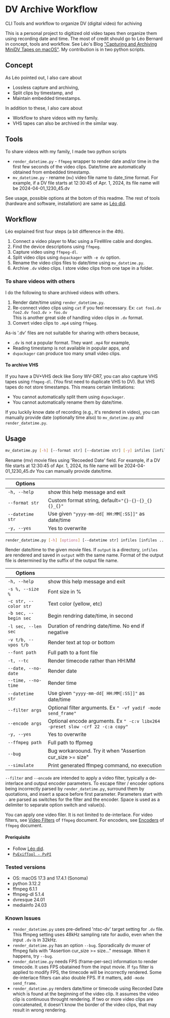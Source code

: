 # DV Archive Workflow

CLI Tools and workflow to organize DV (digital video) for achiving

This is a personal project to digitized old video tapes then organize them using recording date and time.
The most of credit should go to Léo Bernard in concept, tools and workflow.
See Léo's Blog ["Capturing and Archiving MiniDV Tapes on macOS"](https://leolabs.org/blog/capture-minidv-on-macos/).
My contribution is in two python scripts.

## Concept
As Léo pointed out, I also care about
- Lossless capture and archiving,
- Split clips by timestamp, and
- Maintain embedded timestamps.

In addition to these, I also care about
- Workflow to share videos with my family.
- VHS tapes can also be archived in the similar way.

## Tools

To share videos with my family, I made two python scripts
- `render_datetime.py` - `ffmpeg` wrapper to render date and/or time in the first few seconds of the video clips.
Date/time are automatically obtained from embedded timestamp.
- `mv_datetime.py` - rename (`mv`) video file name to date_time format.
For example, if a DV file starts at 12:30:45 of Apr. 1, 2024, its file name will be 2024-04-01_1230_45.dv

See usage, possible options at the botom of this readme.
The rest of tools (hardware and software, installation) are same as [Léo did](https://leolabs.org/blog/capture-minidv-on-macos/).

## Workflow

Léo explained first four steps (a bit difference in the 4th).
1. Connect a video player to Mac using a FireWire cable and dongles.
1. Find the device descriptions using `ffmpeg`.
1. Capture video using `ffmpeg-dl`.
1. Split video clips using `dvpackager` with `-e dv` option.
1. Rename the video clips files to date/time using `mv_datetime.py`.
1. Archive `.dv` video clips. I store video clips from one tape in a folder.

### To share videos with others

I do the following to share archived videos with others.
1. Render date/time using `render_datetime.py`.
1. Re-connect video clips using `cat` if you feel necessary.
Ex: `cat foo1.dv foo2.dv foo3.dv > foo.dv`  
This is another great side of handling video clips in `.dv` format.
1. Convert video clips to `.mp4` using `ffmpeg`.

As-is '.dv' files are not suitablle for sharing with others because,
- `.dv` is not a popular format. They want `.mp4` for example,
- Reading timestamp is not available in popular apps, and
- `dvpackager` can produce too many small video clips.

#### To archive VHS

If you have a DV+VHS deck like Sony WV-DR7, you can also capture VHS tapes using `ffmpeg-dl`.
(You first need to duplicate VHS to DV).
But VHS tapes do not store timestamps.
This means certain limitations:
- You cannot automatically split them using `dvpackager`.
- You cannot automatically rename them by date/time.

If you luckily know date of recording (e.g., it's rendered in video),
you can manually provide date (optionally time also) to `mv_datetime.py` and `render_datetime.py`.

## Usage

```bash
mv_datetime.py [-h] [--format str] [--datetime str] [-y] infiles [infiles ...]
```

Rename (mv) movie files using 'Recoeded Date' field.
For example, if a DV file starts at 12:30:45 of Apr. 1, 2024, its file name will be 2024-04-01_1230_45.dv
You can manually provide date/time.

| Options |     |
| ------- | --- |
| `-h, --help`      | show this help message and exit |
| `--format str`    | Custom format string, default=`"{}-{}-{}_{}{}_{}"` |
| `--datetime str`  | Use given `"yyyy-mm-dd[ HH:MM[:SS]]"` as date/time |
| `-y, --yes`       | Yes to overwrite |

```bash
render_datetime.py [-h] [options] [--datetime str] infiles [infiles ...] output
```

Render date/time to the given movie files.
If `output` is a directory, `infiles` are rendered and saved in `output` with the same name.
Format of the output file is determined by the suffix of the output file name.

| Options |     |
| ------- | --- |
| `-h, --help`           | show this help message and exit |
| `-s %, --size %`       | Font size in % |
| `-c str, --color str`  | Text color (yellow, etc) |
| `-b sec, --begin sec`  | Begin rendring date/time, in second |
| `-l sec, --len sec`    | Duration of rendring date/time. No end if negative |
| `-v t/b, --vpos t/b`   | Render text at top or bottom |
| `--font path`          | Full path to a font file |
| `-t, --tc `            | Render timecode rather than HH:MM |
| `--date, --no-date`    | Render date |
| `--time, --no-time`    | Render time |
| `--datetime str`       | Use given `"yyyy-mm-dd[ HH:MM[:SS]]"` as date/time |
| `--filter args`        | Optional filter arguments. Ex `" -vf yadif -mode send_frame"` |
| `--encode args`        | Optional encode arguments. Ex `" -c:v libx264 -preset slow -crf 22 -c:a copy"` |
| `-y, --yes`            | Yes to overwrite |
| `--ffmpeg path`        | Full path to ffpmeg |
| `--bug`                | Bug workaroound. Try it when "Assertion cur_size >= size" |
| `--simulate`           | Print generated ffmpeg command, no execution |

`--filter` and `--encode` are intended to apply a video filter, typically a de-interlace and output encoder parameters.
To escape filter / encoder options being incorrectly parsed by `render_datetime.py`, surround them by quotations, and insert a space before first parameter.
Parameters start with `-` are parsed as switches for the filter and the encoder.
Space is used as a delimiter to separate option switch and value(s).

You can apply one video filer. It is not limited to de-interlace.
For video filters, see [Video Filters](https://ffmpeg.org/ffmpeg-filters.html#Video-Filters) of `ffmpeg` document.
For encoders, see [Encoders](https://ffmpeg.org/ffmpeg-codecs.html#Encoders) of `ffmpeg` document.

#### Preriquisite

- Follow [Léo did](https://leolabs.org/blog/capture-minidv-on-macos/).
- [`PyExifTool - PyPI`](https://pypi.org/project/PyExifTool/)

### Tested versions

- OS: macOS 17.3 and 17.4.1 (Sonoma)
- python 3.12.2
- ffmpeg 6.1.1
- ffmpeg-dl 5.1.4
- dvresque 24.01
- mediainfo 24.03

### Known Issues

- `render_datetime.py` uses pre-defined 'ntsc-dv' target setting for `.dv` file.
This ffmpeg setting uses 48kHz sampling rate for audio,
even when the input `.dv` is in 32kHz.
- `render_datetime.py` has an option `--bug`.
Sporadically dv muxer of ffmpeg fails with "Assertion cur_size >= size..." message.
When it happens, try `--bug`.
- `render_datetime.py` needs FPS (frame-per-sec) information to render timecode.
It uses FPS obatained from the input movie.
If `fps` filter is applied to modify FPS, the timecode will be incorrectly rendered.
Some de-interlace filters can also double FPS.
If it matters, add `-mode send_frame`.
- `render_datetime.py` renders date/time or timecode using Recorded Date which is found at the beginning of the video clip.
It assumes the video clip is continuous throught rendering.
If two or more video clips are concatenated, it doesn't know the border of the video clips, that may result in wrong rendering.
